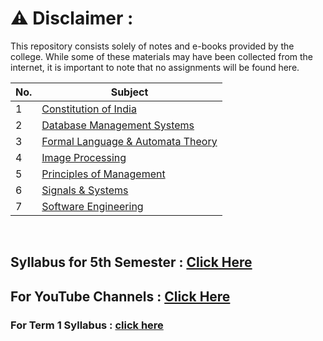 # ⚠️ Disclaimer :
This repository consists solely of notes and e-books provided by the college. While some of these materials may have been collected from the internet, it is important to note that no assignments will be found here.

| No. | Subject |
| --- | --- |
| 1 | [Constitution of India](https://github.com/therandomuser03/sem5-notes/tree/main/Notes/Constitution%20of%20India) |
| 2 | [Database Management Systems](https://github.com/therandomuser03/sem5-notes/tree/main/Notes/Database%20Management%20Systems) |
| 3 | [Formal Language & Automata Theory](https://github.com/therandomuser03/sem5-notes/tree/main/Notes/Formal%20Language%20%26%20Automata%20Theory) |
| 4 | [Image Processing](https://github.com/therandomuser03/sem5-notes/tree/main/Notes/Image%20Processing) |
| 5 | [Principles of Management](https://github.com/therandomuser03/sem5-notes/tree/main/Notes/Principles%20of%20Management/previous%20year%20notes) |
| 6 | [Signals & Systems](https://github.com/therandomuser03/sem5-notes/tree/main/Notes/Signals%20%26%20Systems) |
| 7 | [Software Engineering](https://github.com/therandomuser03/sem5-notes/tree/main/Notes/Software%20Engineering ) |

<br>

## Syllabus for 5th Semester : [Click Here](https://github.com/therandomuser03/sem5-notes/blob/main/Syllabus%20-%205th%20Sem%20CSE%20%26%20CSE(AIML)%20%5B2021%20-%202025%5D.pdf)


## For YouTube Channels : [Click Here](https://drive.google.com/file/d/1iDgFEiimYmM_4wbUUPpRED1WLh5w4nA5/view?usp=sharing)


### For Term 1 Syllabus : [click here](https://github.com/therandomuser03/sem5-notes/tree/main/Term%201)